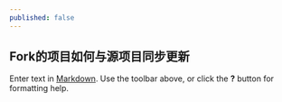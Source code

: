 ```yaml
---
published: false
---
```


## Fork的项目如何与源项目同步更新




Enter text in [Markdown](http://daringfireball.net/projects/markdown/). Use the toolbar above, or click the **?** button for formatting help.
